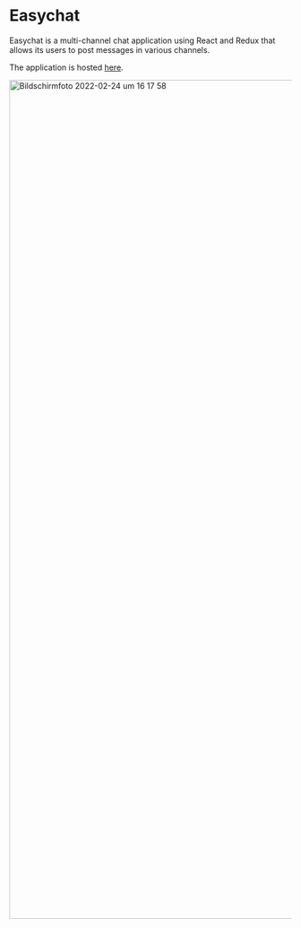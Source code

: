 # Easychat

Easychat is a multi-channel chat application using React and Redux that allows its users to post messages in various channels.

The application is hosted <a href="https://sebastianpfeu.github.io/Easychat/" target="_blank">here</a>.

<img width="1497" alt="Bildschirmfoto 2022-02-24 um 16 17 58" src="https://user-images.githubusercontent.com/67929127/155552825-21b935e6-1c9d-40f3-b458-69d5fe1d0fb6.png">
